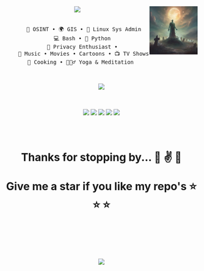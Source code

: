 <div align="center">
<img src="Zombi3.jpg" width="25%" align="right" />
<img src="https://readme-typing-svg.demolab.com?font=Inconsolata&weight=500&size=50&duration=4000&pause=300&color=A7A459&center=true&vCenter=true&multiline=true&repeat=false&random=false&width=1300&height=140&lines=Hello+hello;I'm+Zombi3%2C+an+OSINT+analyst+and+privacy+nut+%E2%9C%A9" width="70%" />
<br><br>
<pre>
    🥷 OSINT • 🌍 GIS • 🐧 Linux Sys Admin
    💻 Bash • 🐍 Python 
    🥸 Privacy Enthusiast • 
    🎵 Music • Movies • Cartoons • 📺 TV Shows • AI 
    🍔 Cooking • 🧘🏽‍♂️ Yoga & Meditation  
</pre>
<br><br>
<img src="https://media1.tenor.com/m/YvFHfTEKg_IAAAAC/zombie-age-%D0%B7%D0%BE%D0%BC%D0%B1%D0%B8.gif" al="zombie walking gif" height="100" />
<br><br><br>
    

[![](https://img.shields.io/badge/X-000000?style=for-the-badge&logo=x&logoColor=white)](https://x.com/midnit3_Z0mbi3)
[![](https://img.shields.io/badge/Discord-7289DA?style=for-the-badge&logo=discord&logoColor=white)](https://discordapp.com/users/1204982186755752050)
[![](https://img.shields.io/badge/-HackTheBox-%239FEF00?style=for-the-badge&logo=hackthebox&logoColor=white)](https://app.hackthebox.com/profile/1947172)
[![](https://img.shields.io/badge/Wire-B71C1C?style=for-the-badge&logo=wire&logoColor=white)](https://account.wire.com/user-profile/?id=7830b3f6-705d-48ab-9c55-4fe601d35ed0)
[![](https://img.shields.io/badge/ProtonMail-8B89CC?style=for-the-badge&logo=protonmail&logoColor=white)](mailto:midnit3Z0mbi3@proton.me)
</div>
<br><br>
<div align="center">
    <h1>
        <p>
            Thanks for stopping by... 👋 ✌️ 🙌
        </p>
        <p>
            Give me a star if you like my repo's ⭐ ⭐ ⭐
        </p>
    </h1>
</div>
<br><br><br>
<br><br>
<div align="center">
    <img src="https://y.yarn.co/c589fa88-3773-4bde-ba1c-235ee1b323d3_text.gif" al="dale, from king of the hill tv show"/>
</div>
<br><br><br>
